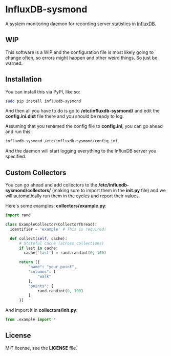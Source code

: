 # InfluxDB-sysmond

A system monitoring daemon for recording server statistics in [InfluxDB](http://influxdb.com/).

## WIP

This software is a WIP and the configuration file is most likely going to change often, so errors might happen and other weird things. So just be warned.

## Installation

You can install this via PyPI, like so:

```sh
sudo pip install influxdb-sysmond
```

And then all you have to do is go to **/etc/influxdb-sysmond/** and edit the **config.ini.dist** file there and you should be ready to log.

Assuming that you renamed the config file to **config.ini**, you can go ahead and run this:

```sh
influxdb-sysmond /etc/influxdb-sysmond/config.ini
```

And the daemon will start logging everything to the InfluxDB server you specified.

## Custom Collectors
You can go ahead and add collectors to the **/etc/influxdb-sysmond/collectors/** (making sure to import them in the **__init__.py** file) and we will automatically run them in the cycles and report their values.

Here's some examples:
**collectors/example.py**:

```python
import rand

class ExampleCollector(CollectorThread):
  identifier = 'example' # This is required!

  def collect(self, cache):
      # Stateful cache (across collections)
      if last in cache:
        cache['last'] = rand.randint(0, 100)

      return [{
          "name": "your.point",
          "columns": [
              "walk"
          ],
          "points": [
              rand.randint(0, 100)
          ]
      }]
```

And import it in **collectors/__init__.py**:

```python
from .example import *
```

## License

MIT license, see the **LICENSE** file.
